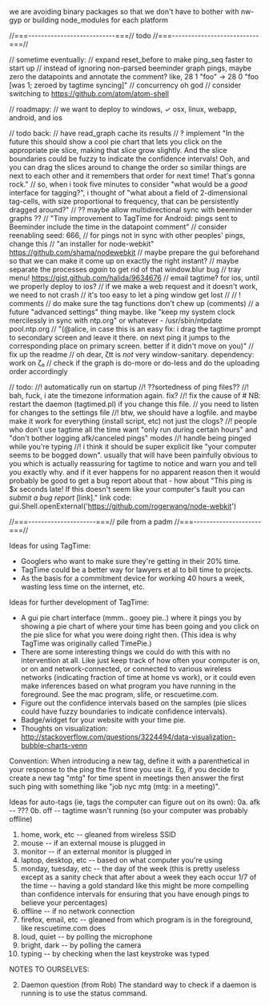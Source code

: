 we are avoiding binary packages so that we don't have to bother with nw-gyp or building node_modules for each platform

//===---------------------------===// todo //===---------------------------===//

// sometime eventually:
// expand reset_before to make ping_seq faster to start up
// instead of ignoring non-parsed beeminder graph pings, maybe zero the datapoints and annotate the comment? like, 28 1 "foo" → 28 0 "foo [was 1; zeroed by tagtime syncing]"
// concurrency oh god
// consider switching to https://github.com/atom/atom-shell

// roadmapy:
// we want to deploy to windows, ✓ osx, linux, webapp, android, and ios

// todo back:
// have read_graph cache its results
// ‽ implement "In the future this should show a cool pie chart that lets you click on the appropriate pie slice, making that slice grow slightly. And the slice boundaries could be fuzzy to indicate the confidence intervals! Ooh, and you can drag the slices around to change the order so similar things are next to each other and it remembers that order for next time! That's gonna rock."
//    so, when i took five minutes to consider "what would be a *good* interface for tagging?", i thought of "what about a field of 2-dimensional tag-cells, with size proportional to frequency, that can be persistently dragged around?"
// ?? maybe allow multidirectional sync with beeminder graphs ??
// "Tiny improvement to TagTime for Android: pings sent to Beeminder include the time in the datapoint comment"
// consider reenabling seed: 666, // for pings not in sync with other peoples' pings, change this
// "an installer for node-webkit" https://github.com/shama/nodewebkit
// maybe prepare the gui beforehand so that we can make it come up on exactly the right instant?
// maybe separate the processes *again* to get rid of that window.blur bug
// tray menu! https://gist.github.com/halida/9634676
// email tagtime? for ios, until we properly deploy to ios?
// if we make a web request and it doesn't work, we need to not crash
// it's too easy to let a ping window get lost
// // ! comments
// do make sure the tag functions don't chew up (comments)
// a future "advanced settings" thing maybe. like "keep my system clock mercilessly in sync with ntp.org" or whatever - /usr/sbin/ntpdate pool.ntp.org
// "(@alice, in case this is an easy fix: i drag the tagtime prompt to secondary screen and leave it there. on next ping it jumps to the corresponding place on primary screen. better if it didn't move on you)"
// fix up the readme
// oh dear, ζtt is _not_ very window-sanitary. dependency: work on ζ₀
// check if the graph is do-more or do-less and do the uploading order accordingly

// todo:
//! automatically run on startup
//! ??sortedness of ping files??
//! bah, fuck, i ate the timezone information again. fix?
//! fix the cause of # NB: restart the daemon (tagtimed.pl) if you change this file. // you need to listen for changes to the settings file
//! btw, we should have a logfile. and maybe make it work for everything (install script, etc) not just the clogs?
//! people who don't use tagtime all the time want "only run during certain hours" and "don't bother logging afk/canceled pings" modes
//! handle being pinged while you're typing
//! i think it should be super explicit like "your computer seems to be bogged down". usually that will have been painfully obvious to you which is actually reassuring for tagtime to notice and warn you and tell you exactly why. and if it ever happens for no apparent reason then it would probably be good to get a bug report about that - how about "This ping is $x seconds late! If this doesn't seem like your computer's fault you can _submit a bug report_ [link]." link code: gui.Shell.openExternal('https://github.com/rogerwang/node-webkit')

//===---------------------===// pile from a padm //===---------------------===//

Ideas for using TagTime:
* Googlers who want to make sure they're getting in their 20% time. 
* TagTime could be a better way for lawyers et al to bill time to projects.
* As the basis for a commitment device for working 40 hours a week, wasting less time on the internet, etc.  

Ideas for further development of TagTime:
* A gui pie chart interface (mmm.. gooey pie..) where it pings you by 
  showing a pie chart of where your time has been going and you click on 
  the pie slice for what you were doing right then. (This idea is why TagTime 
  was originally called TimePie.)
* There are some interesting things we could do with this with no 
  intervention at all.  Like just keep track of how often your
  computer is on, or on and network-connected, or connected to various 
  wireless networks (indicating fraction of time at home vs work), or
  it could even make inferences based on what program you have running
  in the foreground.  See the mac program, slife, or rescuetime.com.
* Figure out the confidence intervals based on the samples (pie slices 
  could have fuzzy boundaries to indicate confidence intervals).
* Badge/widget for your website with your time pie.
* Thoughts on visualization: http://stackoverflow.com/questions/3224494/data-visualization-bubble-charts-venn

Convention: When introducing a new tag, define it with a parenthetical in your response to the ping the first time you use it.  Eg, if you decide to create a new tag "mtg" for time spent in meetings then answer the first such ping with something like "job nyc mtg (mtg: in a meeting)".

Ideas for auto-tags (ie, tags the computer can figure out on its own):
0a. afk -- ???
0b. off -- tagtime wasn't running (so your computer was probably offline)
1. home, work, etc -- gleaned from wireless SSID
2. mouse -- if an external mouse is plugged in
3. monitor -- if an external monitor is plugged in
4. laptop, desktop, etc -- based on what computer you're using
5. monday, tuesday, etc -- the day of the week (this is pretty useless except as a sanity check that after about a week they each occur 1/7 of the time -- having a gold standard like this might be more compelling than confidence intervals for ensuring that you have enough pings to believe your percentages) 
6. offline -- if no network connection
7. firefox, email, etc -- gleaned from which program is in the foreground, like rescuetime.com does
8. loud, quiet -- by polling the microphone
9. bright, dark -- by polling the camera   
10. typing -- by checking when the last keystroke was typed

NOTES TO OURSELVES:

2. Daemon question (from Rob)
The standard way to check if a daemon is running is to use the status command.